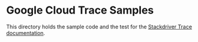# Google Cloud Trace Samples

This directory holds the sample code and the test for the
[Stackdriver Trace documentation](https://cloud.google.com/trace/docs/setup/php).

